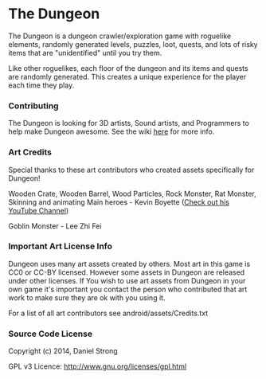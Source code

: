 # The Dungeon


The Dungeon is a dungeon crawler/exploration game with roguelike elements, randomly generated levels, puzzles, loot, quests, and lots of risky items that are "unidentified" until you try them.

Like other roguelikes, each floor of the dungeon and its items and quests are randomly generated.  This creates a unique experience for the player each time they play.

### Contributing

The Dungeon is looking for 3D artists, Sound artists, and Programmers to help make Dungeon awesome. See the wiki [here](https://github.com/ASneakyFox/Dungeon/wiki/1.-Contributing) for more info.

### Art Credits

Special thanks to these art contributors who created assets specifically for Dungeon!

Wooden Crate, Wooden Barrel, Wood Particles, Rock Monster, Rat Monster, Skinning and animating Main heroes - Kevin Boyette ([Check out his YouTube Channel](https://www.youtube.com/channel/UC5EmESk342x3tt2lHvnGOEQ))

Goblin Monster - Lee Zhi Fei



### Important Art License Info

Dungeon uses many art assets created by others. Most art in this game is CC0 or CC-BY licensed. However some
assets in Dungeon are released under other licenses. If You wish to use art assets from Dungeon in your own game
it's important you contact the person who contributed that art work to make sure they are ok with you using it.

For a list of all art contributors see android/assets/Credits.txt

### Source Code License

Copyright (c) 2014, Daniel Strong

GPL v3 Licence: http://www.gnu.org/licenses/gpl.html

